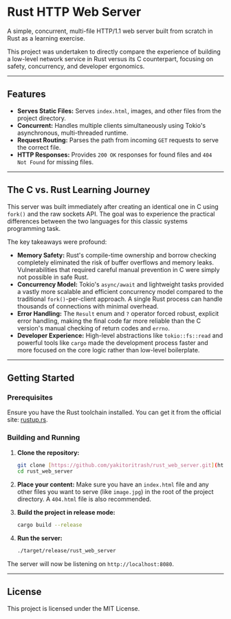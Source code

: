 # Rust HTTP Web Server

A simple, concurrent, multi-file HTTP/1.1 web server built from scratch in Rust as a learning exercise.

This project was undertaken to directly compare the experience of building a low-level network service in Rust versus its C counterpart, focusing on safety, concurrency, and developer ergonomics.

---

## Features

* **Serves Static Files:** Serves `index.html`, images, and other files from the project directory.
* **Concurrent:** Handles multiple clients simultaneously using Tokio's asynchronous, multi-threaded runtime.
* **Request Routing:** Parses the path from incoming `GET` requests to serve the correct file.
* **HTTP Responses:** Provides `200 OK` responses for found files and `404 Not Found` for missing files.

---

## The C vs. Rust Learning Journey

This server was built immediately after creating an identical one in C using `fork()` and the raw sockets API. The goal was to experience the practical differences between the two languages for this classic systems programming task.

The key takeaways were profound:

* **Memory Safety:** Rust's compile-time ownership and borrow checking completely eliminated the risk of buffer overflows and memory leaks. Vulnerabilities that required careful manual prevention in C were simply not possible in safe Rust.
* **Concurrency Model:** Tokio's `async/await` and lightweight tasks provided a vastly more scalable and efficient concurrency model compared to the traditional `fork()`-per-client approach. A single Rust process can handle thousands of connections with minimal overhead.
* **Error Handling:** The `Result` enum and `?` operator forced robust, explicit error handling, making the final code far more reliable than the C version's manual checking of return codes and `errno`.
* **Developer Experience:** High-level abstractions like `tokio::fs::read` and powerful tools like `cargo` made the development process faster and more focused on the core logic rather than low-level boilerplate.

---

## Getting Started

### Prerequisites

Ensure you have the Rust toolchain installed. You can get it from the official site: [rustup.rs](https://rustup.rs/).

### Building and Running

1.  **Clone the repository:**
    ```bash
    git clone [https://github.com/yakitoritrash/rust_web_server.git](https://github.com/yakitoritrash/rust_web_server.git)
    cd rust_web_server
    ```

2.  **Place your content:**
    Make sure you have an `index.html` file and any other files you want to serve (like `image.jpg`) in the root of the project directory. A `404.html` file is also recommended.

3.  **Build the project in release mode:**
    ```bash
    cargo build --release
    ```

4.  **Run the server:**
    ```bash
    ./target/release/rust_web_server
    ```

The server will now be listening on `http://localhost:8080`.

---

## License

This project is licensed under the MIT License.

